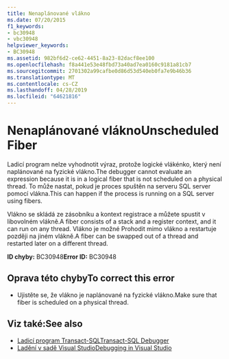 ```yaml
---
title: Nenaplánované vlákno
ms.date: 07/20/2015
f1_keywords:
- bc30948
- vbc30948
helpviewer_keywords:
- BC30948
ms.assetid: 982bf6d2-ce62-4451-8a23-82dacf8ee100
ms.openlocfilehash: f8a441e53e48fbd73a40ad7ea0160c9181a81cb7
ms.sourcegitcommit: 2701302a99cafbe0d86d53d540eb0fa7e9b46b36
ms.translationtype: MT
ms.contentlocale: cs-CZ
ms.lasthandoff: 04/28/2019
ms.locfileid: "64621816"
---
```

# <a name="unscheduled-fiber"></a><span data-ttu-id="9adb5-102">Nenaplánované vlákno</span><span class="sxs-lookup"><span data-stu-id="9adb5-102">Unscheduled Fiber</span></span>
<span data-ttu-id="9adb5-103">Ladicí program nelze vyhodnotit výraz, protože logické vlákénko, který není naplánované na fyzické vlákno.</span><span class="sxs-lookup"><span data-stu-id="9adb5-103">The debugger cannot evaluate an expression because it is in a logical fiber that is not scheduled on a physical thread.</span></span> <span data-ttu-id="9adb5-104">To může nastat, pokud je proces spuštěn na serveru SQL server pomocí vlákna.</span><span class="sxs-lookup"><span data-stu-id="9adb5-104">This can happen if the process is running on a SQL server using fibers.</span></span>  
  
 <span data-ttu-id="9adb5-105">Vlákno se skládá ze zásobníku a kontext registrace a můžete spustit v libovolném vlákně.</span><span class="sxs-lookup"><span data-stu-id="9adb5-105">A fiber consists of a stack and a register context, and it can run on any thread.</span></span> <span data-ttu-id="9adb5-106">Vlákno je možné Prohodit mimo vlákno a restartuje později na jiném vlákně.</span><span class="sxs-lookup"><span data-stu-id="9adb5-106">A fiber can be swapped out of a thread and restarted later on a different thread.</span></span>  
  
 <span data-ttu-id="9adb5-107">**ID chyby:** BC30948</span><span class="sxs-lookup"><span data-stu-id="9adb5-107">**Error ID:** BC30948</span></span>  
  
## <a name="to-correct-this-error"></a><span data-ttu-id="9adb5-108">Oprava této chyby</span><span class="sxs-lookup"><span data-stu-id="9adb5-108">To correct this error</span></span>  
  
- <span data-ttu-id="9adb5-109">Ujistěte se, že vlákno je naplánované na fyzické vlákno.</span><span class="sxs-lookup"><span data-stu-id="9adb5-109">Make sure that fiber is scheduled on a physical thread.</span></span>  
  
## <a name="see-also"></a><span data-ttu-id="9adb5-110">Viz také:</span><span class="sxs-lookup"><span data-stu-id="9adb5-110">See also</span></span>

- [<span data-ttu-id="9adb5-111">Ladicí program Transact-SQL</span><span class="sxs-lookup"><span data-stu-id="9adb5-111">Transact-SQL Debugger</span></span>](/sql/ssms/scripting/transact-sql-debugger)
- [<span data-ttu-id="9adb5-112">Ladění v sadě Visual Studio</span><span class="sxs-lookup"><span data-stu-id="9adb5-112">Debugging in Visual Studio</span></span>](/visualstudio/debugger/debugging-in-visual-studio)

